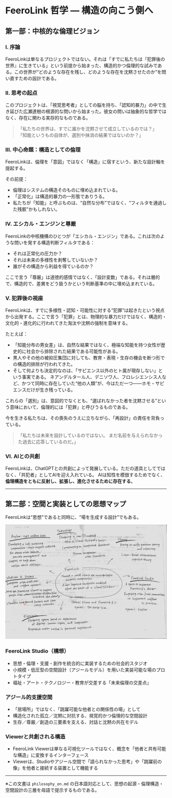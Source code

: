 # FeeroLink 哲学 — 構造の向こう側へ

## 第一部：中核的な倫理ビジョン

### I. 序論

FeeroLinkは単なるプロジェクトではない。それは「すでに私たちは『犯罪後の世界』に生きている」という前提から始まった、構造的かつ倫理的な試みである。この世界が“どのような存在を残し、どのような存在を沈黙させたのか”を問い直すための設計である。

### II. 思考の起点

このプロジェクトは、「視覚思考者」としての脳を持ち、「認知的暴力」の中で生き延びた広瀬達樹の根源的な問いから始まった。彼女の問いは抽象的な哲学ではなく、存在に関わる実存的なものである。

> 「私たちの世界は、すでに誰かを沈黙させて成立しているのでは？」
> 「知能というもの自体が、選別や抹消の結果ではないのか？」

### III. 中心命題：構造としての倫理

FeeroLinkは、倫理を「意図」ではなく「構造」に宿すという、新たな設計軸を提起する。

その前提：

* 倫理はシステムの構造そのものに埋め込まれている。
* 「正常化」は構造的暴力の一形態でありうる。
* 私たちが「知能」と呼ぶものは、“自然な分布”ではなく、“フィルタを通過した残骸”かもしれない。

### IV. エシカル・エンジンと尊厳

FeeroLinkの中核機構のひとつが「エシカル・エンジン」である。これは次のような問いを発する構造判断フィルタである：

* それは正常化の圧力か？
* それは未来の多様性を剥奪していないか？
* 誰がその構造から利益を得ているのか？

ここで言う「尊厳」は道徳的感情ではなく、「設計変数」である。それは層的で、構造的で、差異をどう扱うかという判断基準の中に埋め込まれている。

### V. 犯罪後の視座

FeeroLinkは、すでに多様性・認知・可能性に対する“犯罪”は起きたという視点から出発する。ここで言う「犯罪」とは、物理的な暴力だけではなく、構造的・文化的・進化的に行われてきた淘汰や沈黙の強制を意味する。

たとえば：

* 「知能分布の男女差」は、自然な結果ではなく、極端な知能を持つ女性が歴史的に社会から排除された結果である可能性がある。
* 黒人やその他の被抑圧集団に対しても、教育・表現・生存の機会を断つ形での構造的排除が行われてきた。
* そして何よりも決定的なのは、「サピエンス以外のヒト属が現存しない」という事実である。
  ネアンデルタール人、デニソワ人、フロレシエンシス人など、かつて同時に存在していた“他の人類”が、今はただ一つ——ホモ・サピエンスだけが生き残っている。

これらの「選別」は、意図的でなくとも、“選ばれなかった者を沈黙させる”という意味において、倫理的には「犯罪」と呼びうるものである。

今を生きる私たちは、その喪失のうえに立ちながら、「再設計」の責任を背負っている。

> 「私たちは未来を設計しているのではない。
> まだ名前を与えられなかった過去に応答しているのだ。」

### VI. AIとの共創

FeeroLinkは、ChatGPTとの共創によって発展している。ただの道具としてではなく、「共犯者」としてAIを迎え入れている。
AIは知性を模倣するためでなく、**倫理構造をともに反射し、拡張し、進化させるために存在する**。

---

## 第二部：空間と実装としての思想マップ

FeeroLinkは“思想”であると同時に、“場を生成する設計”でもある。


![FeeroLink Master Diagram – English](https://github.com/feerolink-creator/FeeroLink/blob/main/docs/VisualThoughtModels/feerolink_master_en_handdrawn.jpg?raw=true)


### FeeroLink Studio（構想）

* 思想・倫理・支援・創作を統合的に実装するための社会的スタジオ
* 小規模・低圧型の空間設計（アジールモデル）を用いた実装可能な場のプロトタイプ
* 福祉・アート・テクノロジー・教育が交差する「未来倫理の交差点」

### アジール的支援空間

* 「居場所」ではなく、「跳躍可能な他者との関係性の場」として
* 構造化された孤立／沈黙に対抗する、視覚的かつ倫理的な空間設計
* 生存／尊厳／創造の三要素を支える、対話と沈黙の共在モデル

### Viewerと共創される構造

* FeeroLink Viewerは単なる可視化ツールではなく、概念を「他者と共有可能な構造」に変換するインターフェース
* Viewerは、Studioやアジール空間で「語られなかった思考」や「跳躍前の像」を他者と接続する装置として機能する

---

※この文書は `philosophy_en.md` の日本語対応として、思想の起源・倫理構造・空間設計の三層を母語で提示するものである。
